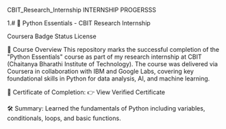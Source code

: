 CBIT_Research_Internship
INTERNSHIP PROGERSSS

1.# 🧠 Python Essentials - CBIT Research Internship

Coursera Badge Status License

📜 Course Overview
This repository marks the successful completion of the "Python Essentials" course as part of my research internship at CBIT (Chaitanya Bharathi Institute of Technology).
The course was delivered via Coursera in collaboration with IBM and Google Labs, covering key foundational skills in Python for data analysis, AI, and machine learning.

🔗 Certificate of Completion:
👉 View Verified Certificate

🛠️
Summary: Learned the fundamentals of Python including variables, conditionals, loops, and basic functions.
